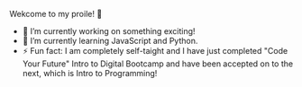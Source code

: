 Wekcome to my proile! 👋

- 🔭 I’m currently working on something exciting!
- 🤖 I’m currently learning JavaScript and Python.
- ⚡ Fun fact: I am completely self-taight and I have just completed "Code Your Future" Intro to Digital Bootcamp and have been accepted on to the next, which is Intro to Programming!
 

